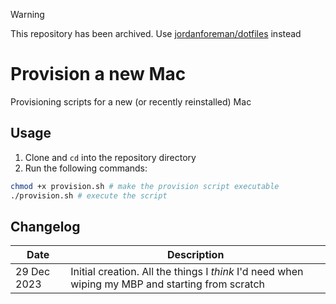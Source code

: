 > [!WARNING]
> This repository has been archived. Use [jordanforeman/dotfiles](https://github.com/jordanforeman/dotfiles) instead

# Provision a new Mac
Provisioning scripts for a new (or recently reinstalled) Mac

## Usage

1. Clone and `cd` into the repository directory
2. Run the following commands:

```zsh
chmod +x provision.sh # make the provision script executable
./provision.sh # execute the script
```

## Changelog

| Date | Description |
|------|-------------|
| 29 Dec 2023 | Initial creation. All the things I _think_ I'd need when wiping my MBP and starting from scratch |
